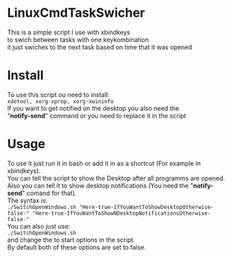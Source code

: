 # LinuxCmdTaskSwicher

This is a simple script I use with xbindkeys  
to swich between tasks with one keykombination  
it just swiches to the next task based on time that it was opened  

# Install 

To use this script ou need to install:  
    ```xdotool, xorg-xprop, xorg-xwininfo```  
If you want to get notified on the desktop you also need the  
"**notify-send**" command or you need to replace it in the script  

# Usage

To use it just run it in bash or add it in as a shortcut (For example in xbindkeys).  
You can tell the script to show the Desktop after all programms are opened.  
Also you can tell it to show desktop notifications (You need the "**notify-send**" comand for that).  
The syntax is:  
    ```./SwitchOpenWindows.sh "Here-true-IfYouWantToShowDesktopOtherwise-false-" "Here-true-IfYouWantToShowNDesktopNotificationsOtherwise-false-"```  
You can also just use:  
    ```./SwitchOpenWindows.sh```  
and change the to start options in the script.  
By default both of these options are set to false.
